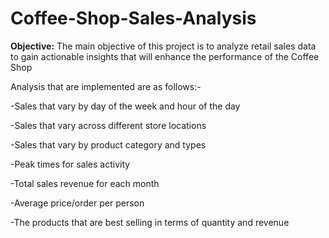 # Coffee-Shop-Sales-Analysis
**Objective:**
The main objective of this project is to analyze retail sales data to gain actionable insights that will enhance the performance of the Coffee Shop

Analysis that are implemented are as follows:-

-Sales that vary by day of the week and hour of the day

-Sales that vary across different store locations

-Sales that vary by product category and types

-Peak times for sales activity

-Total sales revenue for each month

-Average price/order per person

-The products that are best selling in terms of quantity and revenue
